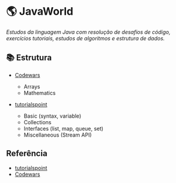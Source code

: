 # 🌎 JavaWorld

*Estudos da linguagem Java com resolução de desafios de código, exercícios tutoriais, estudos de algoritmos e estrutura de dados.*


## 📚 Estrutura

- [Codewars](/src/codewars/fundamentals/)
    - Arrays
    - Mathematics

- [tutorialspoint](/src/edu/tutorialspoint/)
    - Basic (syntax, variable)
    - Collections
    - Interfaces (list, map, queue, set)
    - Miscellaneous (Stream API)


## Referência

 - [tutorialspoint](https://www.tutorialspoint.com/java/index.htm)
 - [Codewars](https://www.codewars.com/users/sign_in)